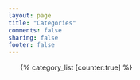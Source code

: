 ```yaml
---
layout: page
title: "Categories"
comments: false
sharing: false
footer: false
---
```


<section>
<ul id="category-list">
{% category_list [counter:true] %}
</ul>
</section>
